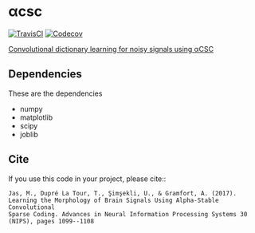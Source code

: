 # αcsc
[![TravisCI](https://api.travis-ci.org/multicsc/multicsc.svg?branch=master)](https://travis-ci.org/multicsc/multicsc)
[![Codecov](https://codecov.io/github/multicsc/multicsc/coverage.svg?precision=0)](https://codecov.io/gh/multicsc/multicsc)

[Convolutional dictionary learning for noisy signals using αCSC](https://papers.nips.cc/paper/6710-learning-the-morphology-of-brain-signals-using-alpha-stable-convolutional-sparse-coding)

Dependencies
------------

These are the dependencies

* numpy
* matplotlib
* scipy
* joblib

Cite
----

If you use this code in your project, please cite::

	Jas, M., Dupré La Tour, T., Şimşekli, U., & Gramfort, A. (2017).
    Learning the Morphology of Brain Signals Using Alpha-Stable Convolutional
    Sparse Coding. Advances in Neural Information Processing Systems 30 (NIPS), pages 1099--1108
